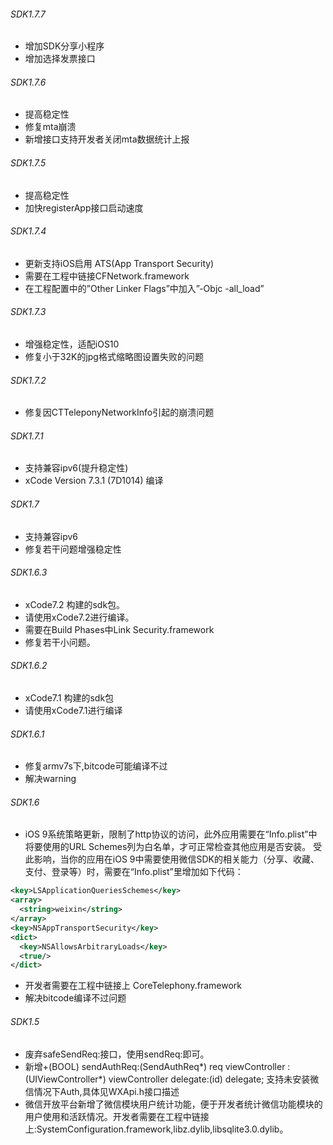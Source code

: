 ###### SDK1.7.7
- 增加SDK分享小程序
- 增加选择发票接口

###### SDK1.7.6
- 提高稳定性
- 修复mta崩溃
- 新增接口支持开发者关闭mta数据统计上报

###### SDK1.7.5
- 提高稳定性
- 加快registerApp接口启动速度

###### SDK1.7.4
- 更新支持iOS启用 ATS(App Transport Security)
- 需要在工程中链接CFNetwork.framework
- 在工程配置中的”Other Linker Flags”中加入”-Objc -all_load”

###### SDK1.7.3
- 增强稳定性，适配iOS10
- 修复小于32K的jpg格式缩略图设置失败的问题

###### SDK1.7.2
- 修复因CTTeleponyNetworkInfo引起的崩溃问题

###### SDK1.7.1
- 支持兼容ipv6(提升稳定性)
- xCode Version 7.3.1 (7D1014) 编译

###### SDK1.7
- 支持兼容ipv6
- 修复若干问题增强稳定性

###### SDK1.6.3
- xCode7.2 构建的sdk包。
- 请使用xCode7.2进行编译。
- 需要在Build Phases中Link  Security.framework
- 修复若干小问题。

###### SDK1.6.2
- xCode7.1 构建的sdk包
- 请使用xCode7.1进行编译

###### SDK1.6.1
- 修复armv7s下,bitcode可能编译不过
- 解决warning

###### SDK1.6
- iOS 9系统策略更新，限制了http协议的访问，此外应用需要在“Info.plist”中将要使用的URL Schemes列为白名单，才可正常检查其他应用是否安装。
受此影响，当你的应用在iOS 9中需要使用微信SDK的相关能力（分享、收藏、支付、登录等）时，需要在“Info.plist”里增加如下代码：

```xml
<key>LSApplicationQueriesSchemes</key>
<array>
  <string>weixin</string>
</array>
<key>NSAppTransportSecurity</key>
<dict>
  <key>NSAllowsArbitraryLoads</key>
  <true/>
</dict>
```

- 开发者需要在工程中链接上 CoreTelephony.framework
- 解决bitcode编译不过问题

###### SDK1.5
- 废弃safeSendReq:接口，使用sendReq:即可。
- 新增+(BOOL) sendAuthReq:(SendAuthReq*) req viewController : (UIViewController*) viewController delegate:(id<WXApiDelegate>) delegate;
支持未安装微信情况下Auth,具体见WXApi.h接口描述
- 微信开放平台新增了微信模块用户统计功能，便于开发者统计微信功能模块的用户使用和活跃情况。开发者需要在工程中链接上:SystemConfiguration.framework,libz.dylib,libsqlite3.0.dylib。
